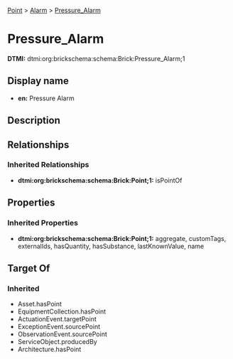 [Point](../../Point.md) > [Alarm](../Alarm.md) > [Pressure_Alarm](.)
# Pressure_Alarm
**DTMI:** dtmi:org:brickschema:schema:Brick:Pressure_Alarm;1
## Display name
- **en:** Pressure Alarm
## Description
## Relationships
### Inherited Relationships
* **dtmi:org:brickschema:schema:Brick:Point;1:** isPointOf
## Properties
### Inherited Properties
* **dtmi:org:brickschema:schema:Brick:Point;1:** aggregate, customTags, externalIds, hasQuantity, hasSubstance, lastKnownValue, name
## Target Of
### Inherited
* Asset.hasPoint
* EquipmentCollection.hasPoint
* ActuationEvent.targetPoint
* ExceptionEvent.sourcePoint
* ObservationEvent.sourcePoint
* ServiceObject.producedBy
* Architecture.hasPoint
